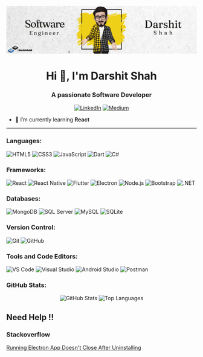 <!-- Banner Image -->
<p align="center">
  <img src="https://github.com/darshitshah8/DarshitShah8/blob/main/image/darshitshahbanner3.png" alt="Banner Image">
</p>

<!-- Heading and Introduction -->
<h1 align="center">Hi 👋, I'm Darshit Shah</h1>
<h3 align="center">A passionate Software Developer</h3>

<!-- Social Links -->
<p align="center">
  <a href="https://linkedin.com/in/darshitshah8" target="_blank"><img src="https://img.shields.io/badge/LinkedIn-%230077B5?style=flat&logo=linkedin&logoColor=white" alt="LinkedIn"></a>
  <a href="https://medium.com/@darshitshah8" target="_blank"><img src="https://img.shields.io/badge/Medium-%23000000?style=flat&logo=medium&logoColor=white" alt="Medium"></a>
</p>

<!-- About Me Section -->

- 🌱 I’m currently learning **React**

---

<!-- Languages Section -->
<h3 align="left">Languages:</h3>
<p align="left">
  <img src="https://img.shields.io/badge/HTML5-%23E34F26?style=flat&logo=html5&logoColor=white" alt="HTML5">
  <img src="https://img.shields.io/badge/CSS3-%231572B6?style=flat&logo=css3&logoColor=white" alt="CSS3">
  <img src="https://img.shields.io/badge/JavaScript-%23323330?style=flat&logo=javascript&logoColor=%23F7DF1E" alt="JavaScript">
  <img src="https://img.shields.io/badge/Dart-%230175C2?style=flat&logo=dart&logoColor=white" alt="Dart">
  <img src="https://img.shields.io/badge/C%23-%23239120?style=flat&logo=c-sharp&logoColor=white" alt="C#">
</p>

<!-- Frameworks Section -->
<h3 align="left">Frameworks:</h3>
<p align="left">
  <img src="https://img.shields.io/badge/React-%2320232a?style=flat&logo=react&logoColor=%2361DAFB" alt="React">
  <img src="https://img.shields.io/badge/React%20Native-%2320232a?style=flat&logo=react&logoColor=%2361DAFB" alt="React Native">
  <img src="https://img.shields.io/badge/Flutter-%2302569B?style=flat&logo=flutter&logoColor=white" alt="Flutter">
  <img src="https://img.shields.io/badge/Electron-%2347848F?style=flat&logo=electron&logoColor=white" alt="Electron">
  <img src="https://img.shields.io/badge/Node.js-%2343853D?style=flat&logo=node.js&logoColor=white" alt="Node.js">
  <img src="https://img.shields.io/badge/Bootstrap-%23563D7C?style=flat&logo=bootstrap&logoColor=white" alt="Bootstrap">
  <img src="https://img.shields.io/badge/.NET-%235C2D91?style=flat&logo=dot-net&logoColor=white" alt=".NET">
</p>

<!-- Databases Section -->
<h3 align="left">Databases:</h3>
<p align="left">
  <img src="https://img.shields.io/badge/MongoDB-%2347A248?style=flat&logo=mongodb&logoColor=white" alt="MongoDB">
  <img src="https://img.shields.io/badge/SQL%20Server-%23CC2927?style=flat&logo=microsoft-sql-server&logoColor=white" alt="SQL Server">
  <img src="https://img.shields.io/badge/MySQL-%234479A1?style=flat&logo=mysql&logoColor=white" alt="MySQL">
  <img src="https://img.shields.io/badge/SQLite-%23003B57?style=flat&logo=sqlite&logoColor=white" alt="SQLite">
</p>

<!-- Version Control Section -->
<h3 align="left">Version Control:</h3>
<p align="left">
  <img src="https://img.shields.io/badge/Git-%23F05033?style=flat&logo=git&logoColor=white" alt="Git">
  <img src="https://img.shields.io/badge/GitHub-%23181717?style=flat&logo=github&logoColor=white" alt="GitHub">
</p>

<!-- Tools and Code Editors Section -->
<h3 align="left">Tools and Code Editors:</h3>
<p align="left">
  <img src="https://img.shields.io/badge/Visual%20Studio%20Code-%23007ACC?style=flat&logo=visual-studio-code&logoColor=white" alt="VS Code">
  <img src="https://img.shields.io/badge/Visual%20Studio-%235C2D91?style=flat&logo=visual-studio&logoColor=white" alt="Visual Studio">
  <img src="https://img.shields.io/badge/Android%20Studio-%233DDC84?style=flat&logo=android-studio&logoColor=white" alt="Android Studio">
  <img src="https://img.shields.io/badge/Postman-%23FF6C37?style=flat&logo=postman&logoColor=white" alt="Postman">
</p>

<!-- GitHub Stats -->
<h3 align="left">GitHub Stats:</h3>
<p align="center">
  <img src="https://github-readme-stats.vercel.app/api?username=darshitshah8&show_icons=true&theme=radical" alt="GitHub Stats">
  <img src="https://github-readme-stats.vercel.app/api/top-langs/?username=darshitshah8&layout=compact&theme=radical" alt="Top Languages">
</p>

## Need Help !!

### Stackoverflow

<a href="https://stackoverflow.com/questions/78941126/running-electron-app-doesnt-close-after-uninstalling">Running Electron App Doesn't Close After Uninstalling</a>
